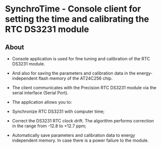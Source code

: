 # SynchroTime - Console client for setting the time and calibrating the RTC DS3231 module

## About
* Console application is used for fine tuning and calibration of the RTC DS3231 module.

* And also for saving the parameters and calibration data in the energy-independent flash memory of the AT24C256 chip.

* The client communicates with the Precision RTC DS3231 module via the serial interface (Serial Port).

* The application allows you to:
 * Synchronize RTC DS3231 with computer time;
 * Correct the DS3231 RTC clock drift. The algorithm performs correction in the range from -12.8 to +12.7 ppm;
 * Automatically save parameters and calibration data to energy independent memory. In case there is a power failure to the module.


